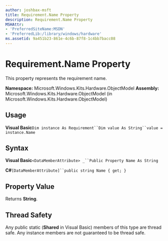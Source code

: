 ```yaml
---
author: joshbax-msft
title: Requirement.Name Property
description: Requirement.Name Property
MSHAttr:
- 'PreferredSiteName:MSDN'
- 'PreferredLib:/library/windows/hardware'
ms.assetid: 9a451b23-861e-4c6b-87f8-1c4bb7bacc08
---
```


# Requirement.Name Property


This property represents the requirement name.

**Namespace:** Microsoft.Windows.Kits.Hardware.ObjectModel **Assembly:** Microsoft.Windows.Kits.Hardware.ObjectModel (in Microsoft.Windows.Kits.Hardware.ObjectModel)

## Usage


**Visual Basic**`Dim instance As Requirement``Dim value As String``value = instance.Name`

## Syntax


**Visual Basic**`<DataMemberAttribute> _``Public Property Name As String`

**C#**`[DataMemberAttribute]``public string Name { get; }`

## Property Value


Returns **String**.

## Thread Safety


Any public static (**Shared** in Visual Basic) members of this type are thread safe. Any instance members are not guaranteed to be thread safe.

 

 






